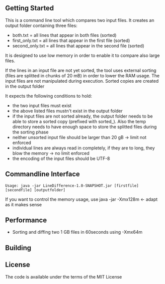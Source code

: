 ﻿## Getting Started

This is a command line tool which compares two input files. It creates an output folder containing three files:
  * both.txt = all lines that appear in both files (sorted)
  * first_only.txt = all lines that appear in the first file (sorted)
  * second_only.txt = all lines that appear in the second file (sorted)

It is designed to use low memory in order to enable it to compare also large files.

If the lines in an input file are not yet sorted, the tool uses external sorting (files are splitted in chunks of 20 mB) in order to lower the RAM usage. The input files are not manipulated during execution. Sorted copies are created in the output folder

It expects the following conditions to hold:
- the two input files must exist
- the above listed files mustn't exist in the output folder 
- if the input files are not sorted already, the output folder needs to be able to store a sorted copy (prefixed with sorted_). Also the temp directory needs to have enough space to store the splitted files during the sorting phase
- neither unsorted input file should be larger than 20 gB -> limit not enforced
- individual lines are always read in completely, if they are to long, they blow the memory -> no limit enforced
- the encoding of the input files should be UTF-8

## Commandline Interface 
```
Usage: java -jar LineDifference-1.0-SNAPSHOT.jar [firstfile] [secondfile] [outputfolder]
```
If you want to control the memory usage, use java -jar -Xmx128m ← adapt as it makes sense

## Performance
- Sorting and diffing two 1 GB files in 60seconds using -Xmx64m

## Building

## License

The code is available under the terms of the MIT License
